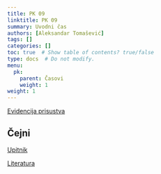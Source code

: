 ```yaml
---
title: PK 09
linktitle: PK 09
summary: Uvodni čas
authors: [Aleksandar Tomašević]
tags: []
categories: []
toc: true  # Show table of contents? true/false
type: docs  # Do not modify.
menu:
  pk:
    parent: Časovi
    weight: 1
weight: 1
---
```


[Evidencija prisustva](https://forms.gle/2zEMDkcSQNCB1pGz6)

## Čejni

[Upitnik](https://forms.gle/dVAP1VmcHxravfLi9)

[Literatura](/files/pk-cejni.pdf)